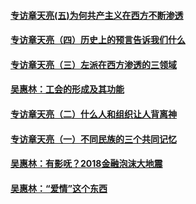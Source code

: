 #### [专访章天亮(五)为何共产主义在西方不断渗透](../pages/nsc423/n10083620.md?t=11221651)
#### [专访章天亮（四）历史上的预言告诉我们什么](../pages/nsc423/n10083606.md?t=11221651)
#### [专访章天亮（三）左派在西方渗透的三领域](../pages/nsc423/n10081115.md?t=11221651)
#### [吴惠林：工会的形成及其功能](../pages/nsc423/n10080633.md?t=11221651)
#### [专访章天亮（二）什么人和组织让人背离神](../pages/nsc423/n10076637.md?t=11221651)
#### [专访章天亮（一）不同民族的三个共同记忆](../pages/nsc423/n10074188.md?t=11221651)
#### [吴惠林：有影呒？2018金融泡沫大地震](../pages/nsc423/n10040534.md?t=11221651)
#### [吴惠林：“爱情”这个东西](../pages/nsc423/n10019423.md?t=11221651)
